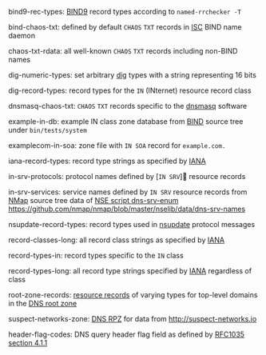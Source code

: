 bind9-rec-types: [BIND9](http://bind9.net) record types according to `named-rrchecker -T`    
bind-chaos-txt: defined by default `CHAOS` `TXT` records in [ISC](https://www.isc.org/) BIND name daemon    
chaos-txt-rdata: all well-known `CHAOS` `TXT` records including non-BIND names    
dig-numeric-types: set arbitrary [dig](https://wikipedia.org/wiki/Dig_(command) ) types with a string representing 16 bits    
dig-record-types: record types for the `IN` (INternet) resource record class    
dnsmasq-chaos-txt: `CHAOS` `TXT` records specific to the [dnsmasq](http://www.thekelleys.org.uk/dnsmasq/doc.html) software    
example-in-db: example IN class zone database from [BIND](https://www.isc.org/downloads/bind/) source tree under `bin/tests/system`    
examplecom-in-soa: zone file with `IN SOA` record for `example.com.`    
iana-record-types: record type strings as specified by [IANA](https://iana.org)       
in-srv-protocols: protocol names defined by [`IN SRV`] resource records   
in-srv-services: service names defined by `IN SRV` resource records from [NMap](https://nmap.org) source tree data of [NSE script dns-srv-enum](https://nmap.org/nsedoc/scripts/dns-srv-enum.html) <https://github.com/nmap/nmap/blob/master/nselib/data/dns-srv-names>    
nsupdate-record-types: record types used in [nsupdate](https://wikipedia.org/wiki/Nsupdate) protocol messages    
record-classes-long: all record class strings as specified by [IANA](https://iana.org)    
record-types-in: record types specific to the `IN` class     
record-types-long: all record type strings specified by [IANA](https://iana.org) regardless of class    
root-zone-records: [resource records](https://wikipedia.org/wiki/Domain_Name_System#DNS_resource_records) of varying types for top-level domains in the [DNS root zone](https://wikipedia.org/wiki/DNS_root_zone)    
suspect-networks-zone: [DNS RPZ](https://dnsrpz.info/ "DNS Response Policy Zones") for data from <http://suspect-networks.io>  
header-flag-codes: DNS query header flag field as defined by [RFC1035 section 4.1.1](https://tools.ietf.org/html/rfc1035#section-4.1.1)    

